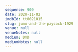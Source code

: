 ```yaml
---
sequence: 909
date: 2020-11-02
imdbId: tt0021015
slug: juno-and-the-paycock-1929
venue: null
venueNotes: null
medium: DVD
mediumNotes: null
---
```

